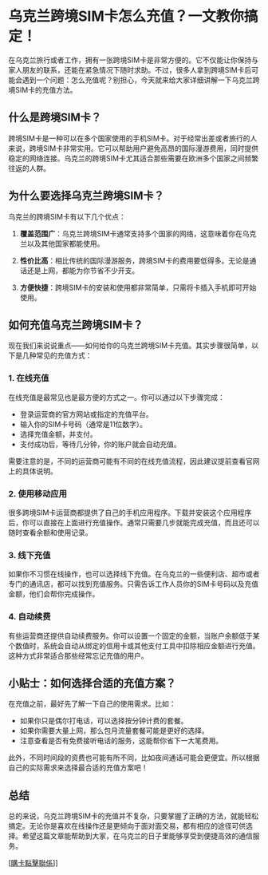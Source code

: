 # 乌克兰跨境SIM卡怎么充值？一文教你搞定！

在乌克兰旅行或者工作，拥有一张跨境SIM卡是非常方便的。它不仅能让你保持与家人朋友的联系，还能在紧急情况下随时求助。不过，很多人拿到跨境SIM卡后可能会遇到一个问题：怎么充值呢？别担心，今天就来给大家详细讲解一下乌克兰跨境SIM卡的充值方法。

## 什么是跨境SIM卡？

跨境SIM卡是一种可以在多个国家使用的手机SIM卡。对于经常出差或者旅行的人来说，跨境SIM卡非常实用。它可以帮助用户避免高昂的国际漫游费用，同时提供稳定的网络连接。乌克兰的跨境SIM卡尤其适合那些需要在欧洲多个国家之间频繁往返的人群。

## 为什么要选择乌克兰跨境SIM卡？

乌克兰的跨境SIM卡有以下几个优点：

1. **覆盖范围广**：乌克兰跨境SIM卡通常支持多个国家的网络，这意味着你在乌克兰以及其他国家都能使用。
   
2. **性价比高**：相比传统的国际漫游服务，跨境SIM卡的费用要低得多。无论是通话还是上网，都能为你节省不少开支。

3. **方便快捷**：跨境SIM卡的安装和使用都非常简单，只需将卡插入手机即可开始使用。

## 如何充值乌克兰跨境SIM卡？

现在我们来说说重点——如何给你的乌克兰跨境SIM卡充值。其实步骤很简单，以下是几种常见的充值方式：

### 1. 在线充值

在线充值是最常见也是最方便的方式之一。你可以通过以下步骤完成：

- 登录运营商的官方网站或指定的充值平台。
- 输入你的SIM卡号码（通常是11位数字）。
- 选择充值金额，并支付。
- 支付成功后，等待几分钟，你的账户就会自动充值。

需要注意的是，不同的运营商可能有不同的在线充值流程，因此建议提前查看官网上的具体说明。

### 2. 使用移动应用

很多跨境SIM卡运营商都提供了自己的手机应用程序。下载并安装这个应用程序后，你可以直接在上面进行充值操作。通常只需要几步就能完成充值，而且还可以随时查看余额和使用记录。

### 3. 线下充值

如果你不习惯在线操作，也可以选择线下充值。在乌克兰的一些便利店、超市或者专门的通讯店，都可以找到充值服务。只需告诉工作人员你的SIM卡号码以及充值金额，他们会帮你完成操作。

### 4. 自动续费

有些运营商还提供自动续费服务。你可以设置一个固定的金额，当账户余额低于某个数值时，系统会自动从绑定的信用卡或其他支付工具中扣除相应金额进行充值。这种方式非常适合那些经常忘记充值的用户。

## 小贴士：如何选择合适的充值方案？

在充值之前，最好先了解一下自己的使用需求。比如：

- 如果你只是偶尔打电话，可以选择按分钟计费的套餐。
- 如果你需要大量上网，那么包月流量套餐可能是更好的选择。
- 注意查看是否有免费接听电话的服务，这能帮你省下一大笔费用。

此外，不同时间段的资费也可能有所不同，比如夜间通话可能会更便宜。所以根据自己的实际需求来选择最合适的充值方案吧！

## 总结

总的来说，乌克兰跨境SIM卡的充值并不复杂，只要掌握了正确的方法，就能轻松搞定。无论你是喜欢在线操作还是更倾向于面对面交易，都有相应的途径可供选择。希望这篇文章能帮助到大家，在乌克兰的日子里能够享受到便捷高效的通信服务。

[[購卡點擊聯係](https://t.me/s/esim1088)]]